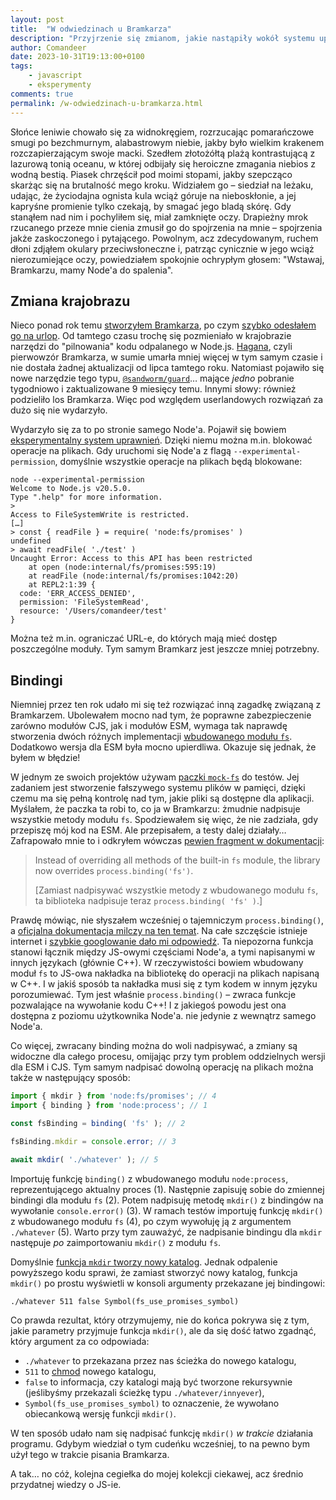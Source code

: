 ```yaml
---
layout: post
title:  "W odwiedzinach u Bramkarza"
description: "Przyjrzenie się zmianom, jakie nastąpiły wokół systemu uprawnień w Node.js."
author: Comandeer
date: 2023-10-31T19:13:00+0100
tags:
    - javascript
    - eksperymenty
comments: true
permalink: /w-odwiedzinach-u-bramkarza.html
---
```


Słońce leniwie chowało się za widnokręgiem, rozrzucając pomarańczowe smugi po bezchmurnym, alabastrowym niebie, jakby było wielkim krakenem rozczapierzającym swoje macki. Szedłem złotożółtą plażą kontrastującą z lazurową tonią oceanu, w której odbijały się heroiczne zmagania niebios z wodną bestią. Piasek chrzęścił pod moimi stopami, jakby szepcząco skarżąc się na brutalność mego kroku. Widziałem go – siedział na leżaku, udając, że życiodajna ognista kula wciąż góruje na nieboskłonie, a jej kapryśne promienie tylko czekają, by smagać jego bladą skórę. Gdy stanąłem nad nim i pochyliłem się, miał zamknięte oczy. Drapieżny mrok rzucanego przeze mnie cienia zmusił go do spojrzenia na mnie – spojrzenia jakże zaskoczonego i pytającego. Powolnym, acz zdecydowanym, ruchem dłoni zdjąłem okulary przeciwsłoneczne i, patrząc cynicznie w jego wciąż nierozumiejące oczy, powiedziałem spokojnie ochrypłym głosem: "Wstawaj, Bramkarzu, mamy Node'a do spalenia".<!--more-->

## Zmiana krajobrazu

Nieco ponad rok temu [stworzyłem Bramkarza](https://blog.comandeer.pl/bramkarz.html), po czym [szybko odesłałem go na urlop](https://blog.comandeer.pl/bramkarz-na-urlopie.html). Od tamtego czasu trochę się pozmieniało w krajobrazie narzędzi do "pilnowania" kodu odpalanego w Node.js. [Hagana](https://github.com/yaakov123/hagana), czyli pierwowzór Bramkarza, w sumie umarła mniej więcej w tym samym czasie i nie dostała żadnej aktualizacji od lipca tamtego roku. Natomiast pojawiło się nowe narzędzie tego typu, [`@sandworm/guard`](https://www.npmjs.com/package/@sandworm/guard)… mające _jedno_ pobranie tygodniowo i zaktualizowane 9 miesięcy temu. Innymi słowy: również podzieliło los Bramkarza. Więc pod względem userlandowych rozwiązań za dużo się nie wydarzyło.

Wydarzyło się za to po stronie samego Node'a. Pojawił się bowiem [eksperymentalny system uprawnień](https://nodejs.org/docs/latest-v20.x/api/permissions.html). Dzięki niemu można m.in. blokować operacje na plikach. Gdy uruchomi się Node'a z flagą `--experimental-permission`, domyślnie wszystkie operacje na plikach będą blokowane:

```shell
node --experimental-permission
Welcome to Node.js v20.5.0.
Type ".help" for more information.
>
Access to FileSystemWrite is restricted.
[…]
> const { readFile } = require( 'node:fs/promises' )
undefined
> await readFile( './test' )
Uncaught Error: Access to this API has been restricted
    at open (node:internal/fs/promises:595:19)
    at readFile (node:internal/fs/promises:1042:20)
    at REPL2:1:39 {
  code: 'ERR_ACCESS_DENIED',
  permission: 'FileSystemRead',
  resource: '/Users/comandeer/test'
}
```

Można też m.in. ograniczać URL-e, do których mają mieć dostęp poszczególne moduły. Tym samym Bramkarz jest jeszcze mniej potrzebny.

## Bindingi

Niemniej przez ten rok udało mi się też rozwiązać inną zagadkę związaną z Bramkarzem. Ubolewałem mocno nad tym, że poprawne zabezpieczenie zarówno modułów CJS, jak i modułów ESM, wymaga tak naprawdę stworzenia dwóch różnych implementacji [wbudowanego modułu `fs`](https://nodejs.org/docs/latest-v20.x/api/fs.html). Dodatkowo wersja dla ESM była mocno upierdliwa. Okazuje się jednak, że byłem w błędzie!

W jednym ze swoich projektów używam [paczki `mock-fs`](https://www.npmjs.com/package/mock-fs) do testów. Jej zadaniem jest stworzenie fałszywego systemu plików w pamięci, dzięki czemu ma się pełną kontrolę nad tym, jakie pliki są dostępne dla aplikacji. Myślałem, że paczka ta robi to, co ja w Bramkarzu: żmudnie nadpisuje wszystkie metody modułu `fs`. Spodziewałem się więc, że nie zadziała, gdy przepiszę mój kod na ESM. Ale przepisałem, a testy dalej działały… Zafrapowało mnie to i odkryłem wówczas [pewien fragment w dokumentacji](https://www.npmjs.com/package/mock-fs#upgrading-to-version-4):

> <span lang="en">Instead of overriding all methods of the built-in `fs` module, the library now overrides `process.binding('fs')`.</span>
>
> [Zamiast nadpisywać wszystkie metody z wbudowanego modułu `fs`, ta biblioteka nadpisuje teraz `process.binding( 'fs' )`.]

Prawdę mówiąc, nie słyszałem wcześniej o tajemniczym `process.binding()`, a [oficjalna dokumentacja milczy na ten temat](https://nodejs.org/docs/latest-v20.x/api/process.html). Na całe szczęście istnieje internet i [szybkie googlowanie dało mi odpowiedź](https://stackoverflow.com/a/46908813/9025529). Ta niepozorna funkcja stanowi łącznik między JS-owymi częściami Node'a, a tymi napisanymi w innych językach (głównie C++). W rzeczywistości bowiem wbudowany moduł `fs` to JS-owa nakładka na bibliotekę do operacji na plikach napisaną w C++. I w jakiś sposób ta nakładka musi się z tym kodem w innym języku porozumiewać. Tym jest właśnie `process.binding()` – zwraca funkcje pozwalające na wywołanie kodu C++! I z jakiegoś powodu jest ona dostępna z poziomu użytkownika Node'a. nie jedynie z wewnątrz samego Node'a.

Co więcej, zwracany binding można do woli nadpisywać, a zmiany są widoczne dla całego procesu, omijając przy tym problem oddzielnych wersji dla ESM i CJS. Tym samym nadpisać dowolną operację na plikach można także w następujący sposób:

```javascript
import { mkdir } from 'node:fs/promises'; // 4
import { binding } from 'node:process'; // 1

const fsBinding = binding( 'fs' ); // 2

fsBinding.mkdir = console.error; // 3

await mkdir( './whatever' ); // 5
```

Importuję funkcję `binding()` z wbudowanego modułu `node:process`, reprezentującego aktualny proces (1). Następnie zapisuję sobie do zmiennej bindingi dla modułu `fs` (2). Potem nadpisuję metodę `mkdir()` z bindingów na wywołanie `console.error()` (3). W ramach testów importuję funkcję `mkdir()` z wbudowanego modułu `fs` (4), po czym wywołuję ją z argumentem `./whatever` (5). Warto przy tym zauważyć, że nadpisanie bindingu dla `mkdir` następuje _po_ zaimportowaniu `mkdir()` z modułu `fs`.

Domyślnie [funkcja `mkdir` tworzy nowy katalog](https://nodejs.org/docs/latest-v20.x/api/fs.html#fspromisesmkdirpath-options). Jednak odpalenie powyższego kodu sprawi, że zamiast stworzyć nowy katalog, funkcja `mkdir()` po prostu wyświetli w konsoli argumenty przekazane jej bindingowi:

```shell
./whatever 511 false Symbol(fs_use_promises_symbol)
```

Co prawda rezultat, który otrzymujemy, nie do końca pokrywa się z tym, jakie parametry przyjmuje funkcja `mkdir()`, ale da się dość łatwo zgadnąć, który argument za co odpowiada:

* `./whatever` to przekazana przez nas ścieżka do nowego katalogu,
* `511` to [chmod](https://en.wikipedia.org/wiki/Chmod#Numerical_permissions) nowego katalogu,
* `false` to informacja, czy katalogi mają być tworzone rekursywnie (jeślibyśmy przekazali ścieżkę typu `./whatever/innyever`),
* `Symbol(fs_use_promises_symbol)` to oznaczenie, że wywołano obiecankową wersję funkcji `mkdir()`.

W ten sposób udało nam się nadpisać funkcję `mkdir()` _w trakcie_ działania programu. Gdybym wiedział o tym cudeńku wcześniej, to na pewno bym użył tego w trakcie pisania Bramkarza.

A tak… no cóż, kolejna cegiełka do mojej kolekcji ciekawej, acz średnio przydatnej wiedzy o JS-ie.
